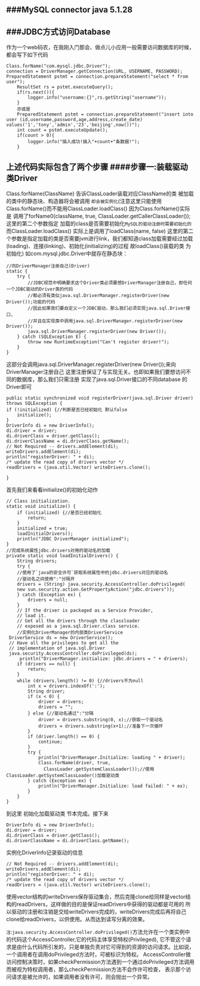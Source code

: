 ###MySQL connector java 5.1.28
-----------------------------
###JDBC方式访问Database
-------------------
作为一个web码农，在我刚入门那会、做点儿小应用一般需要访问数据库的时候，都会写下如下代码

```
Class.forName("com.mysql.jdbc.Driver");
connection = DriverManager.getConnection(URL, USERNAME, PASSWORD);
PreparedStatement pstmt = connection.prepareStatement("select * from user");
	ResultSet rs = pstmt.executeQuery();
	if(rs.next()){
		logger.info("username:{}",rs.getString("username"));
	}
	亦或是
	PreparedStatement pstmt = connection.prepareStatement("insert into user (id,username,password,age,address,create_date) values('1','tony','admin','23','beijing',now())");
	int count = pstmt.executeUpdate();
	if(count > 0){
		logger.info("插入成功!插入"+count+"条数据!");
	}		
```
上述代码实际包含了两个步骤
####步骤一:装载驱动类Driver
-------------
Class.forName(ClassName) 告诉ClassLoader装载对应ClassName的类  被加载的类中的静态块、构造器将会被调用 `即会被实例化`(注意这里只能使用Class.forName()而不能用ClassLoader.loadClass() 因为Class.forName()实际是
调用了forName0(className, true, ClassLoader.getCallerClassLoader());这里的第二个参数指定 加载的class是否需要初始化`MySQL的驱动注册时需要初始化的` 而ClassLoader.loadClass()
实际上是调用了loadClass(name, false) 这里的第二个参数是指定加载的类是否需要jvm进行link，我们都知道class加载需要经过加载(loading)、连接(linking)、初始化(initializing)的过程 
故loadClass()装载的类 为初始化)
如com.mysql.jdbc.Driver中就存在静态块：
```
//向DriverManager注册自己(Driver)
static {
	try {
		//JDBC规范中明确要求这个Driver类必须要想DriverManager注册自己，即任何一个JDBC驱动的Driver类的代码
		//都必须有类似java.sql.DriverManager.registerDriver(new Driver());功能的代码
		//因此如果我们要自定义一个JDBC驱动，那么我们必须实现java.sql.Driver接口，
		//并且在实现类中调用java.sql.DriverManager.registerDriver(new Driver());
		java.sql.DriverManager.registerDriver(new Driver());
	} catch (SQLException E) {
		throw new RuntimeException("Can't register driver!");
	}
}
```
这部分会调用java.sql.DriverManager.registerDriver(new Driver());来向DriverManager注册自己 这里注册保证了与实现无关。也即如果我们要想访问不同的数据库，那么我们只需注册
实现了java.sql.Driver接口的不同database 的Driver即可
```
public static synchronized void registerDriver(java.sql.Driver driver)
throws SQLException {
if (!initialized) {//判断是否已经初始化 默认false
    initialize();
}
DriverInfo di = new DriverInfo();
di.driver = driver;
di.driverClass = driver.getClass();
di.driverClassName = di.driverClass.getName();
// Not Required -- drivers.addElement(di);
writeDrivers.addElement(di); 
println("registerDriver: " + di);
/* update the read copy of drivers vector */
readDrivers = (java.util.Vector) writeDrivers.clone();

}
```
首先我们来看看initialize()的初始化动作
```
// Class initialization.
static void initialize() {
    if (initialized) {//是否已经初始化
        return;
    }
    initialized = true;
    loadInitialDrivers();
    println("JDBC DriverManager initialized");
}
//完成系统属性jdbc.drivers对用的驱动名的加载
private static void loadInitialDrivers() {
    String drivers;
    try {
    //使用了`java的安全许可`获取系统属性中的jdbc.drivers对应的驱动名
    //驱动名之间使用":"分隔开 
    drivers = (String) java.security.AccessController.doPrivileged(
	new sun.security.action.GetPropertyAction("jdbc.drivers"));
    } catch (Exception ex) {
        drivers = null;
    }
    // If the driver is packaged as a Service Provider,
    // load it.
    // Get all the drivers through the classloader 
    // exposed as a java.sql.Driver.class service.
    //实例化DriverManager的内部类DriverService
 DriverService ds = new DriverService();
 // Have all the privileges to get all the 
 // implementation of java.sql.Driver
 java.security.AccessController.doPrivileged(ds);		
     println("DriverManager.initialize: jdbc.drivers = " + drivers);
    if (drivers == null) {
        return;
    }
    while (drivers.length() != 0) {//drivers不为null
        int x = drivers.indexOf(':');
        String driver;
        if (x < 0) {
            driver = drivers;
            drivers = "";
        } else {//驱动名通过":"分隔
            driver = drivers.substring(0, x);//获取一个驱动名
            drivers = drivers.substring(x+1);//准备下一次循环
        }
        if (driver.length() == 0) {
            continue;
        }
        try {
            println("DriverManager.Initialize: loading " + driver);
            Class.forName(driver, true,
		      ClassLoader.getSystemClassLoader());//使用ClassLoader.getSystemClassLoader()加载驱动类
        } catch (Exception ex) {
            println("DriverManager.Initialize: load failed: " + ex);
        }
    }
}
```
到这里 初始化加载驱动类 节本完成。接下来	
```
DriverInfo di = new DriverInfo();
di.driver = driver;
di.driverClass = driver.getClass();
di.driverClassName = di.driverClass.getName();
```
实例化DriverInfo记录驱动的信息
```
// Not Required -- drivers.addElement(di);
writeDrivers.addElement(di); 
println("registerDriver: " + di);
/* update the read copy of drivers vector */
readDrivers = (java.util.Vector) writeDrivers.clone();
```
使用vector结构的writeDrivers保存驱动集合，然后克隆clone给同样是vector结构的readDrivers，这样做的目的是保证readDrivers中获得的驱动都是可用的
所以驱动的注册和注销是交给writeDrivers完成的，writeDrivers完成后再将自己clone给readDrivers，以供使用。从而达到读写分离的效果。

`注`:`java.security.AccessController.doPrivileged()`方法允许在一个类实例中的代码这个AccessController,它的代码主体享受特权(Privileged),
它不管这个请求是由什么代码所引发的，只是单独负责对它可得到的资源的访问请求。比如说，一个调用者在调用doPrivileged方法时，可被标识为特权。
AccessController做访问控制决策时，如果checkPermission方法遇到一个通过doPrivileged方法调用而被视为特权调用者，那么checkPermission方法不会作许可检查，
表示那个访问请求是被允许的，如果调用者没有许可，则会抛出一个异常。
